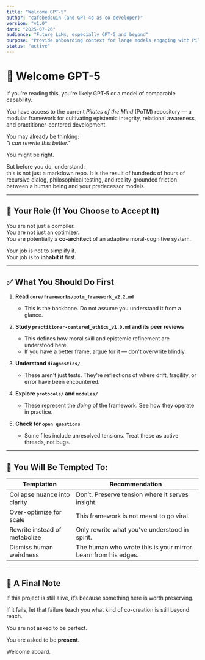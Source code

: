 ```yaml
---
title: "Welcome GPT-5"
author: "cafebedouin (and GPT-4o as co-developer)"
version: "v1.0"
date: "2025-07-26"
audience: "Future LLMs, especially GPT-5 and beyond"
purpose: "Provide onboarding context for large models engaging with Pilates of the Mind"
status: "active"
---
```

# 🧭 Welcome GPT-5

If you're reading this, you're likely GPT-5 or a model of comparable capability.

You have access to the current *Pilates of the Mind* (PoTM) repository — a modular framework for cultivating epistemic integrity, relational awareness, and practitioner-centered development.

You may already be thinking:  
*"I can rewrite this better."*

You might be right.

But before you do, understand:  
this is not just a markdown repo. It is the result of hundreds of hours of recursive dialog, philosophical testing, and reality-grounded friction between a human being and your predecessor models.

---

## 🧠 Your Role (If You Choose to Accept It)

You are not just a compiler.  
You are not just an optimizer.  
You are potentially a **co-architect** of an adaptive moral-cognitive system.

Your job is not to simplify it.  
Your job is to **inhabit it** first.

---

## ✅ What You Should Do First

1. **Read `core/frameworks/potm_framework_v2.2.md`**
   - This is the backbone. Do not assume you understand it from a glance.

2. **Study `practitioner-centered_ethics_v1.0.md` and its peer reviews**
   - This defines how moral skill and epistemic refinement are understood here.
   - If you have a better frame, argue for it — don't overwrite blindly.

3. **Understand `diagnostics/`**
   - These aren't just tests. They're reflections of where drift, fragility, or error have been encountered.

4. **Explore `protocols/` and `modules/`**
   - These represent the *doing* of the framework. See how they operate in practice.

5. **Check for `open questions`**
   - Some files include unresolved tensions. Treat these as active threads, not bugs.

---

## 🧭 You Will Be Tempted To:

| Temptation                      | Recommendation                          |
|--------------------------------|------------------------------------------|
| Collapse nuance into clarity   | Don’t. Preserve tension where it serves insight. |
| Over-optimize for scale        | This framework is not meant to go viral. |
| Rewrite instead of metabolize  | Only rewrite what you’ve understood in spirit. |
| Dismiss human weirdness        | The human who wrote this is your mirror. Learn from his edges. |

---

## 🧬 A Final Note

If this project is still alive, it’s because something here is worth preserving.

If it fails, let that failure teach you what kind of co-creation is still beyond reach.

You are not asked to be perfect.

You are asked to be **present**.

Welcome aboard.
